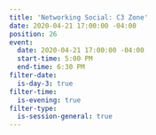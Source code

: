 ```yaml
---
title: 'Networking Social: C3 Zone'
date: 2020-04-21 17:00:00 -04:00
position: 26
event:
  date: 2020-04-21 17:00:00 -04:00
  start-time: 5:00 PM
  end-time: 6:30 PM
filter-date:
  is-day-3: true
filter-time:
  is-evening: true
filter-type:
  is-session-general: true
---
```


